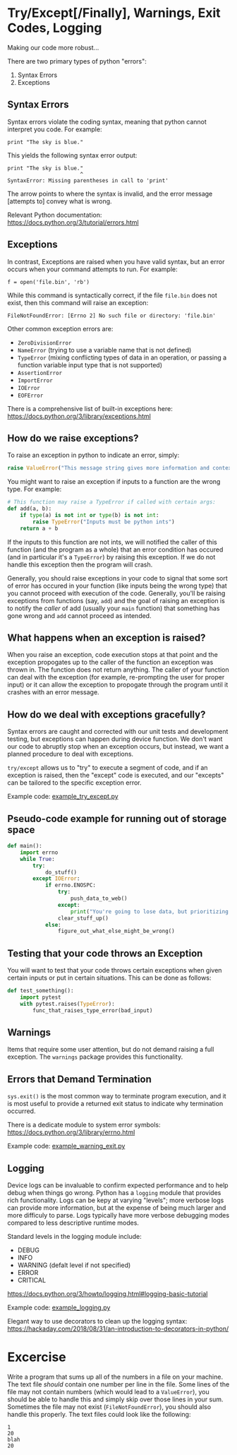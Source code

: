 # Try/Except[/Finally], Warnings, Exit Codes, Logging

Making our code more robust...

There are two primary types of python "errors":

1. Syntax Errors
2. Exceptions

## Syntax Errors

Syntax errors violate the coding syntax, meaning that python cannot interpret you code.  For example:

```
print "The sky is blue."
```

This yields the following syntax error output:

```
print "The sky is blue."
                       ^
SyntaxError: Missing parentheses in call to 'print'
```

The arrow points to where the syntax is invalid, and the error message [attempts to] convey what is wrong.

Relevant Python documentation: https://docs.python.org/3/tutorial/errors.html

## Exceptions

In contrast, Exceptions are raised when you have valid syntax, but an error occurs when your command attempts to run.  For example:

```
f = open('file.bin', 'rb')
```

While this command is syntactically correct, if the file ``file.bin`` does not exist, then this command will raise an exception:

```
FileNotFoundError: [Errno 2] No such file or directory: 'file.bin'
```

Other common exception errors are:
  * ``ZeroDivisionError``
  * ``NameError`` (trying to use a variable name that is not defined)
  * ``TypeError`` (mixing conflicting types of data in an operation, or passing a function variable input type that is not supported)
  * ``AssertionError``
  * ``ImportError``
  * ``IOError``
  * ``EOFError``

There is a comprehensive list of built-in exceptions here: https://docs.python.org/3/library/exceptions.html

## How do we raise exceptions?
To raise an exception in python to indicate an error, simply:                                                                                                                                                                          
```py                                                                                                                                                                                                                                  
raise ValueError("This message string gives more information and context about why this was raised.")                                                                                                                                  
```
You might want to raise an exception if inputs to a function are the wrong
type. For example:

```py                                                                                                                                                                                                                                  
# This function may raise a TypeError if called with certain args:                                                                                                                                                                     
def add(a, b):                                                                                                                                                                                                                         
    if type(a) is not int or type(b) is not int:                                                                                                                                                                                       
        raise TypeError("Inputs must be python ints")                                                                                                                                                                                  
    return a + b                                                                                                                                                                                                                       
```
If the inputs to this function are not ints, we will notified the caller of
this function (and the program as a whole) that an error condition has occured
(and in particular it's a `TypeError`) by raising this exception. If we do not
handle this exception then the program will crash. 

Generally, you should raise exceptions in your code to signal that some sort of error has occured in your function (like inputs being the wrong type) that you cannot proceed with execution of the code. Generally, you'll be raising exceptions from functions (say, `add`) and the goal of raising an exception is to notify the _caller_ of add (usually your `main` function) that something has gone wrong and `add` cannot proceed as intended. 

## What happens when an exception is raised?
When you raise an exception, code execution stops at that point and the exception propogates up to the caller of the function an exception was thrown in. The function does not return anything. The caller of your function can deal with the exception (for example, re-prompting the user for proper input) or it can allow the exception to propogate through the program until it crashes with an error message. 

## How do we deal with exceptions gracefully?
Syntax errors are caught and corrected with our unit tests and development testing, but exceptions can happen during device function.  We don't want our code to abruptly stop when an exception occurs, but instead, we want a planned procedure to deal with exceptions.

``try/except`` allows us to "try" to execute a segment of code, and if an exception is raised, then the "except" code is executed, and our "excepts" can be tailored to the specific exception error.

Example code:  [example_try_except.py](example_try_except.py)

## Pseudo-code example for running out of storage space

```py
def main():
    import errno
    while True:
        try:
            do_stuff()
        except IOError:
            if errno.ENOSPC:
                try:
                    push_data_to_web()
                except:
                    print("You're going to lose data, but prioritizing staying online.")
                clear_stuff_up()
            else:
                figure_out_what_else_might_be_wrong()

```

## Testing that your code throws an Exception
You will want to test that your code throws certain exceptions when given certain inputs or put in certain situations. This can be done as follows:
```py
def test_something():
    import pytest
    with pytest.raises(TypeError):
        func_that_raises_type_error(bad_input)
```

## Warnings
Items that require some user attention, but do not demand raising a full exception.  The ``warnings`` package provides this functionality.

## Errors that Demand Termination
``sys.exit()`` is the most common way to terminate program execution, and it is most useful to provide a returned exit status to indicate why termination occurred.

There is a dedicate module to system error symbols: https://docs.python.org/3/library/errno.html

Example code: [example_warning_exit.py](example_warning_exit.py)

## Logging
Device logs can be invaluable to confirm expected performance and to help debug when things go wrong.  Python has a ``logging`` module that provides rich functionality.  Logs can be kepy at varying "levels"; more verbose logs can provide more information, but at the expense of being much larger and more difficuly to parse.  Logs typically have more verbose debugging modes compared to less descriptive runtime modes.

Standard levels in the logging module include:
* DEBUG
* INFO
* WARNING (defalt level if not specified)
* ERROR
* CRITICAL

https://docs.python.org/3/howto/logging.html#logging-basic-tutorial

Example code: [example_logging.py](example_logging.py)

Elegant way to use decorators to clean up the logging syntax: https://hackaday.com/2018/08/31/an-introduction-to-decorators-in-python/

# Excercise 
Write a program that sums up all of the numbers in a file on your machine. The text file _should_ contain one number per line in the file. Some lines of the file may not contain numbers (which would lead to a `ValueError`), you should be able to handle this and simply skip over those lines in your sum. Sometimes the file may not exist (`FileNotFoundError`), you should also handle this properly. The text files could look like the following:

```
1
20
blah
20
```
